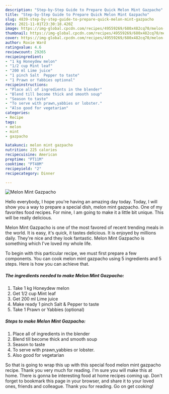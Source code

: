 ```yaml
---
description: "Step-by-Step Guide to Prepare Quick Melon Mint Gazpacho"
title: "Step-by-Step Guide to Prepare Quick Melon Mint Gazpacho"
slug: 4839-step-by-step-guide-to-prepare-quick-melon-mint-gazpacho
date: 2021-11-01T23:30:18.420Z
image: https://img-global.cpcdn.com/recipes/49559269/680x482cq70/melon-mint-gazpacho-recipe-main-photo.jpg
thumbnail: https://img-global.cpcdn.com/recipes/49559269/680x482cq70/melon-mint-gazpacho-recipe-main-photo.jpg
cover: https://img-global.cpcdn.com/recipes/49559269/680x482cq70/melon-mint-gazpacho-recipe-main-photo.jpg
author: Roxie Ward
ratingvalue: 4.6
reviewcount: 29265
recipeingredient:
- "1 kg Honeydew melon"
- "1/2 cup Mint leaf"
- "200 ml Lime juice"
- "1 pinch Salt  Pepper to taste"
- "1 Prawn or Yabbies optional"
recipeinstructions:
- "Place all of ingredients in the blender"
- "Blend till become thick and smooth soup"
- "Season to taste"
- "To serve with prawn,yabbies or lobster."
- "Also good for vegetarian"
categories:
- Recipe
tags:
- melon
- mint
- gazpacho

katakunci: melon mint gazpacho 
nutrition: 225 calories
recipecuisine: American
preptime: "PT11M"
cooktime: "PT40M"
recipeyield: "2"
recipecategory: Dinner

---
```



![Melon Mint Gazpacho](https://img-global.cpcdn.com/recipes/49559269/680x482cq70/melon-mint-gazpacho-recipe-main-photo.jpg)

Hello everybody, I hope you're having an amazing day today. Today, I will show you a way to prepare a special dish, melon mint gazpacho. One of my favorites food recipes. For mine, I am going to make it a little bit unique. This will be really delicious.



Melon Mint Gazpacho is one of the most favored of recent trending meals in the world. It is easy, it's quick, it tastes delicious. It is enjoyed by millions daily. They're nice and they look fantastic. Melon Mint Gazpacho is something which I've loved my whole life.


To begin with this particular recipe, we must first prepare a few components. You can cook melon mint gazpacho using 5 ingredients and 5 steps. Here is how you can achieve that.

<!--inarticleads1-->

##### The ingredients needed to make Melon Mint Gazpacho:

1. Take 1 kg Honeydew melon
1. Get 1/2 cup Mint leaf
1. Get 200 ml Lime juice
1. Make ready 1 pinch Salt &amp; Pepper to taste
1. Take 1 Prawn or Yabbies (optional)




<!--inarticleads2-->

##### Steps to make Melon Mint Gazpacho:

1. Place all of ingredients in the blender
1. Blend till become thick and smooth soup
1. Season to taste
1. To serve with prawn,yabbies or lobster.
1. Also good for vegetarian




So that is going to wrap this up with this special food melon mint gazpacho recipe. Thank you very much for reading. I'm sure you will make this at home. There is gonna be interesting food at home recipes coming up. Don't forget to bookmark this page in your browser, and share it to your loved ones, friends and colleague. Thank you for reading. Go on get cooking!
